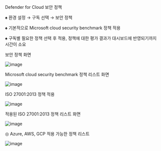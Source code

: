 Defender for Cloud 보안 정책

♠ 환경 설정 → 구독 선택 → 보안 정책

♠ 기본적으로 Microsoft cloud security benchmark 정책 적용

♠ 구독별 필요한 정책 선택 후 적용, 정책에 대한 평가 결과가 대시보드에 반영되기까지 시간이 소요

보안 정책 화면

![image](https://github.com/user-attachments/assets/c5dd8673-ab77-4684-908b-b7f811769363)


Microsoft cloud security benchmark 정책 리스트 화면

![image](https://github.com/user-attachments/assets/2f83516d-dff7-4384-a5b2-4f3123a7da13)


ISO 27001:2013 정책 적용 

![image](https://github.com/user-attachments/assets/ee34c727-87de-4ce1-a86d-292435ae625b)

적용된 ISO 27001:2013 정책 리스트 화면

![image](https://github.com/user-attachments/assets/8c8e9d3c-53e3-4d75-b641-06c9f2795639)


◎ Azure, AWS, GCP 적용 가능한 정책 리스트

![image](https://github.com/user-attachments/assets/9f188b20-da17-4327-998b-a04c2248eb8a)
